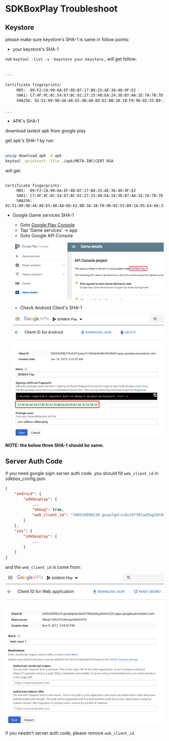 
# SDKBoxPlay Troubleshoot

## Keystore

please make sure keystore's SHA-1 is same in follow points:

- your keystore's SHA-1

run `keytool -list -v -keystore your.keystore` , will get follow:

```bash

...

Certificate fingerprints:
	 MD5:  09:F2:CA:99:6A:EF:8D:B7:17:B8:25:AE:36:40:9F:E2
	 SHA1: C7:4F:9C:6C:54:67:BC:81:27:25:40:EA:24:3D:B7:AA:1E:7A:7B:7D
	 SHA256: 92:51:09:9D:4A:A0:E5:4B:A8:6D:62:8B:3A:1B:F0:96:02:55:B9:1A:05:E4:68:32:0D:E1:F5:8A:A2:66:24:B1

...

```

- APK's SHA-1

download lastest apk from google play

get apk's SHA-1 by run:

```bash

unzip download.apk -d apk
keytool -printcert -file ./apk/META-INF/CERT.RSA

```

will get:

```

Certificate fingerprints:
	 MD5:  09:F2:CA:99:6A:EF:8D:B7:17:B8:25:AE:36:40:9F:E2
	 SHA1: C7:4F:9C:6C:54:67:BC:81:27:25:40:EA:24:3D:B7:AA:1E:7A:7B:7D
	 SHA256: 92:51:09:9D:4A:A0:E5:4B:A8:6D:62:8B:3A:1B:F0:96:02:55:B9:1A:05:E4:68:32:0D:E1:F5:8A:A2:66:24:B1

```

- Google Game services SHA-1

    * Goto [Google Play Console](https://play.google.com/apps/publish)
    * Tap 'Game services' -> app
    * Goto Google API Console

    ![](../../imgs/sdkboxplay_game_services.png)

    * Check Android Client's SHA-1

    ![](../../imgs/sdkbox_android_client.png)


__NOTE: the below three SHA-1 should be same.__


## Server Auth Code

if you need google sigin server auth code. you should fill `web_client_id` in sdkbox_config.json

```json
{
    "android": {
        "sdkboxplay": {
            ...
            "debug": true,
            "web_client_id": "340534096218-goaafgmlsc8ut9730lae5kg2kh9m2i35.apps.googleusercontent.com"
        }
    },
    "ios": {
        "sdkboxplay": {
            ...
        }
    }
}
```

and the `web_client_id` is come from:

![](../../imgs/sdkboxplay_webclientid.png)


if you needn't server auth code, please remove `web_client_id`.



